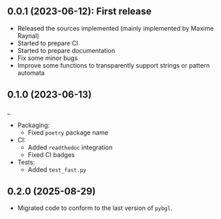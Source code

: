 ## 0.0.1 (2023-06-12): First release

* Released the sources implemented (mainly implemented by Maxime Raynal)
* Started to prepare CI
* Started to prepare documentation
* Fix some minor bugs
* Improve some functions to transparently support strings or pattern automata

## 0.1.0 (2023-06-13)
_
* Packaging:
  * Fixed `poetry` package name
* CI:
  * Added `readthedoc` integration
  * Fixed CI badges
* Tests:
  * Added `test_fast.py`

## 0.2.0 (2025-08-29)

* Migrated code to conform to the last version of `pybgl`.
